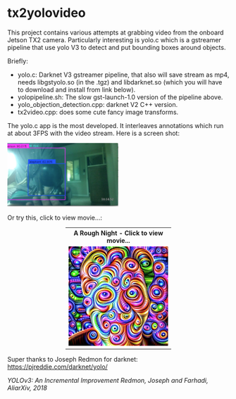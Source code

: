 # tx2yolovideo

This project contains various attempts at grabbing video from the onboard Jetson TX2 camera. Particularly interesting is yolo.c which is a gstreamer pipeline that use yolo V3 to detect and put bounding boxes around objects.

Briefly:

* yolo.c: Darknet V3 gstreamer pipeline, that also will save stream as mp4, needs libgstyolo.so (in the .tgz) and libdarknet.so (which you will have to download and install from link below).
* yolopipeline.sh: The slow gst-launch-1.0 version of the pipeline above.
* yolo_objection_detection.cpp: darknet V2 C++ version.
* tx2video.cpp: does some cute fancy image transforms.

The yolo.c app is the most developed. It interleaves annotations which run at about 3FPS with the video stream. Here is a screen shot:

<img height=50% width=50% src="./elephant.png"/>

Or try this, click to view movie...:

<center>
<table style="width:240px">
    <tr>
        <th>A Rough Night - Click to view movie...</th>
    </tr>
    <tr>
        <td>
            <a href="https://drive.google.com/file/d/1a1iGqHlP0HqdaSRxQtOf3K8rEJaH9Oxv/view?usp=sharing" target=_blank><img  src="night.png"/></a>
        </td>
    </tr>
</table>
</center>


Super thanks to Joseph Redmon for darknet: https://pjreddie.com/darknet/yolo/

_YOLOv3: An Incremental Improvement
    Redmon, Joseph and Farhadi, 
    AliarXiv,
  2018_


